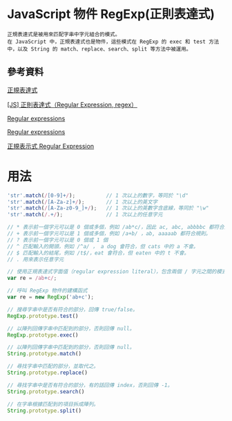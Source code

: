 # JavaScript 物件 RegExp(正則表達式)

```
正規表達式是被用來匹配字串中字元組合的模式。
在 JavaScript 中，正規表達式也是物件，這些模式在 RegExp 的 exec 和 test 方法中，以及 String 的 match、replace、search、split 等方法中被運用。
```

## 參考資料

[正規表達式](https://developer.mozilla.org/zh-TW/docs/Web/JavaScript/Guide/Regular_Expressions)

[[JS] 正則表達式（Regular Expression, regex）](https://pjchender.dev/javascript/js-regex/)

[Regular expressions](https://javascript.info/regular-expressions)

[Regular expressions](https://developer.mozilla.org/en-US/docs/Web/JavaScript/Guide/Regular_Expressions)

[正規表示式 Regular Expression](https://atedev.wordpress.com/2007/11/23/%E6%AD%A3%E8%A6%8F%E8%A1%A8%E7%A4%BA%E5%BC%8F-regular-expression/)

# 用法

```JavaScript
'str'.match(/[0-9]+/); 			// 1 次以上的數字，等同於 "\d"
'str'.match(/[A-Za-z]+/); 		// 1 次以上的英文字
'str'.match(/[A-Za-z0-9_]+/);	// 1 次以上的英數字含底線，等同於 "\w"
'str'.match(/.+/); 				// 1 次以上的任意字元

// * 表示前一個字元可以是 0 個或多個，例如 /ab*c/，因此 ac, abc, abbbbc 都符合規則。
// + 表示前一個字元可以是 1 個或多個，例如 /a+b/ ，ab, aaaaab 都符合規則。
// ? 表示前一個字元可以是 0 個或 1 個
// ^ 匹配輸入的開頭，例如 /^a/ ， a dog 會符合，但 cats 中的 a 不會。
// $ 匹配輸入的結尾，例如 /t$/，eat 會符合，但 eaten 中的 t 不會。
// . 用來表示任意字元
```

```JavaScript
// 使用正規表達式字面值（regular expression literal），包含兩個 / 字元之間的模式
var re = /ab+c/;

// 呼叫 RegExp 物件的建構函式
var re = new RegExp('ab+c');

// 搜尋字串中是否有符合的部分，回傳 true/false。
RegExp.prototype.test()

// 以陣列回傳字串中匹配到的部分，否則回傳 null。
RegExp.prototype.exec()

// 以陣列回傳字串中匹配到的部分，否則回傳 null。
String.prototype.match()

// 尋找字串中匹配的部分，並取代之。
String.prototype.replace()

// 尋找字串中是否有符合的部分，有的話回傳 index，否則回傳 -1。
String.prototype.search()

// 在字串根據匹配到的項目拆成陣列。
String.prototype.split()
```
